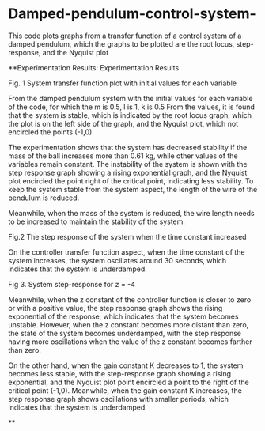 # Damped-pendulum-control-system-
This code plots graphs from a transfer function of a control system of a damped pendulum, which the graphs to be plotted are the root locus, step-response, and the Nyquist plot

**Experimentation Results:
Experimentation Results


Fig. 1  System transfer function plot with initial values for each variable

From the damped pendulum system with the initial values for each variable of the code, for which the m is 0.5, l is 1, k is 0.5 From the values,  it is found that the system is stable, which is indicated by the root locus graph, which the plot is on the left side of the graph, and the Nyquist plot, which not encircled the points (-1,0)



The experimentation shows that the system has decreased stability if the mass of the ball increases more than 0.61 kg, while other values of the variables remain constant. The instability of the system is shown with the step response graph showing a rising exponential graph, and the Nyquist plot encircled the point right of the critical point, indicating less stability. To keep the system stable from the system aspect, the length of the wire of the pendulum is reduced. 


Meanwhile, when the mass of the system is reduced, the wire length needs to be increased to maintain the stability of the system.


Fig.2  The step response of the system when the time constant increased

On the controller transfer function aspect, when the time constant of the system increases, the system oscillates around 30 seconds, which indicates that the system is underdamped. 


Fig 3. System step-response for z = -4

Meanwhile, when the z constant of the controller function is closer to zero or with a positive value, the step response graph shows the rising exponential of the response, which indicates that the system becomes unstable. However, when the z constant becomes more distant than zero, the state of the system becomes underdamped, with the step response having more oscillations when the value of the z constant becomes farther than zero.


On the other hand, when the gain constant K decreases to 1, the system becomes less stable, with the step-response graph showing a rising exponential, and the Nyquist plot point encircled a point to the right of the critical point (-1,0). Meanwhile, when the gain constant K increases, the step response graph shows oscillations with smaller periods, which indicates that the system is underdamped.

**
